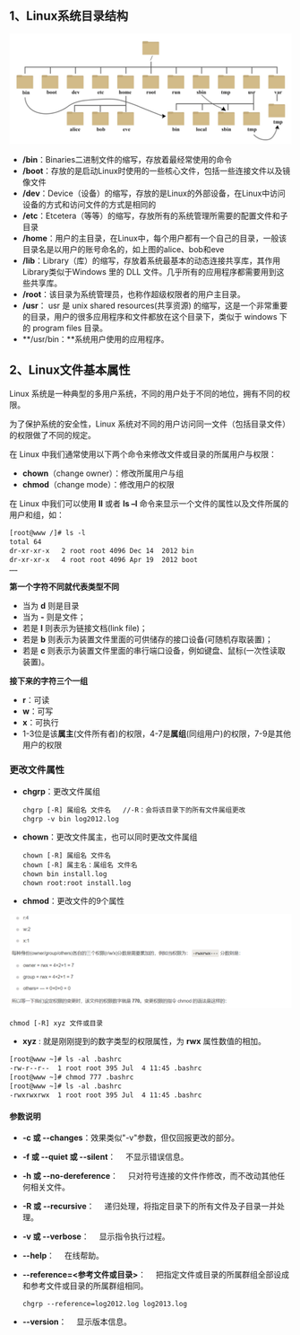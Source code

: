 ## 1、Linux系统目录结构

![image-20220511203832381](img/image-20220511203832381.png)

- **/bin**：Binaries二进制文件的缩写，存放着最经常使用的命令
- **/boot**：存放的是启动Linux时使用的一些核心文件，包括一些连接文件以及镜像文件
- **/dev**：Device（设备）的缩写，存放的是Linux的外部设备，在Linux中访问设备的方式和访问文件的方式是相同的
- **/etc**：Etcetera（等等）的缩写，存放所有的系统管理所需要的配置文件和子目录
- **/home**：用户的主目录，在Linux中，每个用户都有一个自己的目录，一般该目录名是以用户的账号命名的，如上图的alice、bob和eve
- **/lib**：Library（库）的缩写，存放着系统最基本的动态连接共享库，其作用Library类似于Windows 里的 DLL 文件。几乎所有的应用程序都需要用到这些共享库。
- **/root**：该目录为系统管理员，也称作超级权限者的用户主目录。
- **/usr**： usr 是 unix shared resources(共享资源) 的缩写，这是一个非常重要的目录，用户的很多应用程序和文件都放在这个目录下，类似于 windows 下的 program files 目录。
- **/usr/bin：**系统用户使用的应用程序。



## 2、Linux文件基本属性

Linux 系统是一种典型的多用户系统，不同的用户处于不同的地位，拥有不同的权限。

为了保护系统的安全性，Linux 系统对不同的用户访问同一文件（包括目录文件）的权限做了不同的规定。

在 Linux 中我们通常使用以下两个命令来修改文件或目录的所属用户与权限：

- **chown**（change owner）：修改所属用户与组
- **chmod**（change mode）：修改用户的权限

在 Linux 中我们可以使用 **ll** 或者 **ls –l** 命令来显示一个文件的属性以及文件所属的用户和组，如：

```shell
[root@www /]# ls -l
total 64
dr-xr-xr-x   2 root root 4096 Dec 14  2012 bin
dr-xr-xr-x   4 root root 4096 Apr 19  2012 boot
……
```

**第一个字符不同就代表类型不同**

- 当为 **d** 则是目录
- 当为 **-** 则是文件；
- 若是 **l** 则表示为链接文档(link file)；
- 若是 **b** 则表示为装置文件里面的可供储存的接口设备(可随机存取装置)；
- 若是 **c** 则表示为装置文件里面的串行端口设备，例如键盘、鼠标(一次性读取装置)。

**接下来的字符三个一组**

- **r**：可读
- **w**：可写
- **x**：可执行
- 1-3位是该**属主**(文件所有者)的权限，4-7是**属组**(同组用户)的权限，7-9是其他用户的权限

### 更改文件属性

- **chgrp**：更改文件属组 

  ```shell
  chgrp [-R] 属组名 文件名   //-R：会将该目录下的所有文件属组更改
  chgrp -v bin log2012.log
  ```

- **chown**：更改文件属主，也可以同时更改文件属组

  ```shell
  chown [-R] 属组名 文件名
  chown [-R] 属主名：属组名 文件名
  chown bin install.log
  chown root:root install.log
  ```

- **chmod**：更改文件的9个属性

![image-20220511212634199](img/image-20220511212634199.png)

```shell
chmod [-R] xyz 文件或目录
```

- **xyz** : 就是刚刚提到的数字类型的权限属性，为 **rwx** 属性数值的相加。

```shell
[root@www ~]# ls -al .bashrc
-rw-r--r--  1 root root 395 Jul  4 11:45 .bashrc
[root@www ~]# chmod 777 .bashrc
[root@www ~]# ls -al .bashrc
-rwxrwxrwx  1 root root 395 Jul  4 11:45 .bashrc
```



#### 参数说明

- **-c 或 --changes**：效果类似"-v"参数，但仅回报更改的部分。

- **-f 或 --quiet 或 --silent**： 　不显示错误信息。

- **-h 或 --no-dereference**： 　只对符号连接的文件作修改，而不改动其他任何相关文件。

- **-R 或 --recursive**： 　递归处理，将指定目录下的所有文件及子目录一并处理。

- **-v 或 --verbose**： 　显示指令执行过程。

- **--help**： 　在线帮助。

- **--reference=<参考文件或目录>**： 　把指定文件或目录的所属群组全部设成和参考文件或目录的所属群组相同。

  ```
  chgrp --reference=log2012.log log2013.log
  ```

- **--version**： 　显示版本信息。

